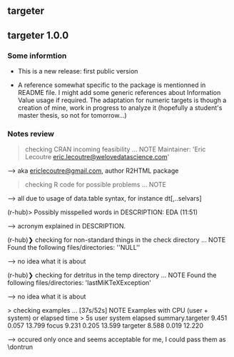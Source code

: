 ## targeter

## targeter 1.0.0 

### Some informtion 

* This is a new release: first public version

* A reference somewhat specific to the package is mentionned in README file. 
  I might add some generic references about Information Value usage if required.
  The adaptation for numeric targets is though a creation of mine,
  work in progress to analyze it (hopefully a student's master thesis, so not
  for tomorrow...) 


### Notes review 
> checking CRAN incoming feasibility ... NOTE
Maintainer: 'Eric Lecoutre <eric.lecoutre@welovedatascience.com>'

--> aka ericlecoutre@gmail.com, author R2HTML package

> checking R code for possible problems ... NOTE

--> all due to usage of data.table syntax, for instance dt[,..selvars]


(r-hub)>  Possibly misspelled words in DESCRIPTION:
    EDA (11:51)

--> acronym explained in DESCRIPTION.

(r-hub)❯ checking for non-standard things in the check directory ... NOTE
  Found the following files/directories:
    ''NULL''

--> no idea what it is about

(r-hub)❯ checking for detritus in the temp directory ... NOTE
  Found the following files/directories:
    'lastMiKTeXException'

--> no idea what it is about

<rhub>> checking examples ... [37s/52s] NOTE
Examples with CPU (user + system) or elapsed time > 5s
                  user system elapsed
summary.targeter 9.451  0.057  13.799
focus            9.231  0.205  13.599
targeter         8.588  0.019  12.220

--> occured only once and seems acceptable for me, I could pass them as \dontrun